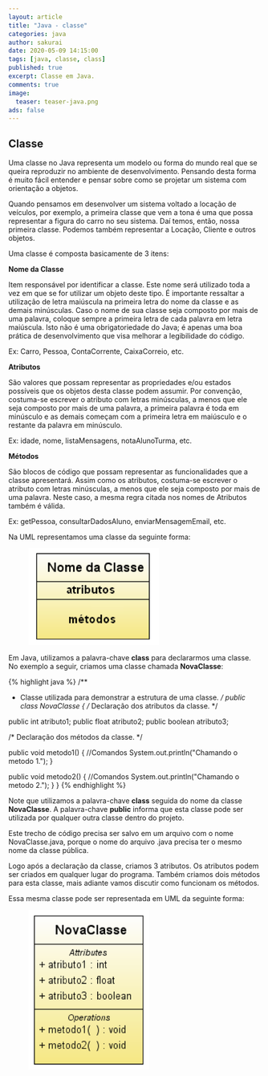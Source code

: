 ```yaml
---
layout: article
title: "Java - classe"
categories: java
author: sakurai
date: 2020-05-09 14:15:00
tags: [java, classe, class]
published: true
excerpt: Classe em Java.
comments: true
image:
  teaser: teaser-java.png
ads: false
---
```


## Classe

Uma classe no Java representa um modelo ou forma do mundo real que se queira reproduzir no ambiente de desenvolvimento. Pensando desta forma é muito fácil entender e pensar sobre como se projetar um sistema com orientação a objetos.

Quando pensamos em desenvolver um sistema voltado a locação de veículos, por exemplo, a primeira classe que vem a tona é uma que possa representar a figura do carro no seu sistema. Daí temos, então, nossa primeira classe. Podemos também representar a Locação, Cliente e outros objetos.

Uma classe é composta basicamente de 3 itens:

**Nome da Classe**

Item responsável por identificar a classe. Este nome será utilizado toda a vez em que se for utilizar um objeto deste tipo. É importante ressaltar a utilização de letra maiúscula na primeira letra do nome da classe e as demais minúsculas. Caso o nome de sua classe seja composto por mais de uma palavra, coloque sempre a primeira letra de cada palavra em letra maiúscula. Isto não é uma obrigatoriedade do Java; é apenas uma boa prática de desenvolvimento que visa melhorar a legibilidade do código.

Ex: Carro, Pessoa, ContaCorrente, CaixaCorreio, etc.

**Atributos**

São valores que possam representar as propriedades e/ou estados possíveis que os objetos desta classe podem assumir. Por convenção, costuma-se escrever o atributo com letras minúsculas, a menos que ele seja composto por mais de uma palavra, a primeira palavra é toda em minúsculo e as demais começam com a primeira letra em maiúsculo e o restante da palavra em minúsculo.

Ex: idade, nome, listaMensagens, notaAlunoTurma, etc.

**Métodos**

São blocos de código que possam representar as funcionalidades que a classe apresentará. Assim como os atributos, costuma-se escrever o atributo com letras minúsculas, a menos que ele seja composto por mais de uma palavra. Neste caso, a mesma regra citada nos nomes de Atributos também é válida.

Ex: getPessoa, consultarDadosAluno, enviarMensagemEmail, etc.

Na UML representamos uma classe da seguinte forma:

<figure>
    <a href="/images/2020-05-09-java-estrutura-classe-uml.png"><img src="/images/2020-05-09-java-estrutura-classe-uml.png" alt="Representação de uma classe usando UML."></a>
</figure>

Em Java, utilizamos a palavra-chave **class** para declararmos uma classe. No exemplo a seguir, criamos uma classe chamada **NovaClasse**:

{% highlight java %}
/**
 * Classe utilizada para demonstrar a estrutura de uma classe.
 */
public class NovaClasse {
  /* Declaração dos atributos da classe. */

  public int atributo1;
  public float atributo2;
  public boolean atributo3;

  /* Declaração dos métodos da classe. */

  public void metodo1() {
    //Comandos
    System.out.println("Chamando o metodo 1.");
  }

  public void metodo2() {
    //Comandos
    System.out.println("Chamando o metodo 2.");
  }
}
{% endhighlight %}

Note que utilizamos a palavra-chave **class** seguida do nome da classe **NovaClasse**. A palavra-chave **public** informa que esta classe pode ser utilizada por qualquer outra classe dentro do projeto.

Este trecho de código precisa ser salvo em um arquivo com o nome NovaClasse.java, porque o nome do arquivo .java precisa ter o mesmo nome da classe pública.

Logo após a declaração da classe, criamos 3 atributos. Os atributos podem ser criados em qualquer lugar do programa. Também criamos dois métodos para esta classe, mais adiante vamos discutir como funcionam os métodos.

Essa mesma classe pode ser representada em UML da seguinte forma:

<figure>
    <a href="/images/2020-05-09-java-exemplo-classe-uml.png"><img src="/images/2020-05-09-java-exemplo-classe-uml.png" alt="Exemplo de uma classe em UML."></a>
</figure>